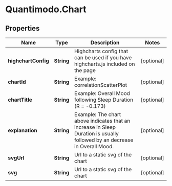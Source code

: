 # Quantimodo.Chart

## Properties
Name | Type | Description | Notes
------------ | ------------- | ------------- | -------------
**highchartConfig** | **String** |  Highcharts config that can be used if you have highcharts.js included on the page | [optional] 
**chartId** | **String** | Example: correlationScatterPlot | [optional] 
**chartTitle** | **String** | Example: Overall Mood following Sleep Duration (R &#x3D; -0.173) | [optional] 
**explanation** | **String** | Example: The chart above indicates that an increase in Sleep Duration is usually followed by an decrease in Overall Mood. | [optional] 
**svgUrl** | **String** | Url to a static svg of the chart | [optional] 
**svg** | **String** | Url to a static svg of the chart | [optional] 



